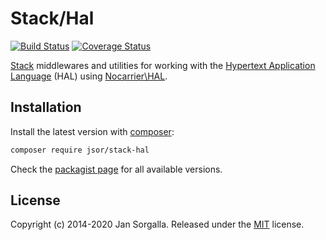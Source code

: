 Stack/Hal
=========

[![Build Status](https://travis-ci.org/jsor/stack-hal.svg?branch=master)](https://travis-ci.org/jsor/stack-hal)
[![Coverage Status](https://coveralls.io/repos/github/jsor/stack-hal/badge.svg?branch=master)](https://coveralls.io/github/jsor/stack-hal?branch=master)

[Stack](https://stackphp.com) middlewares and utilities for working with the
[Hypertext Application Language](https://tools.ietf.org/html/draft-kelly-json-hal-06)
(HAL) using [Nocarrier\HAL](https://github.com/blongden/hal).

Installation
------------

Install the latest version with [composer](https://getcomposer.org):

```bash
composer require jsor/stack-hal
```

Check the [packagist page](https://packagist.org/packages/jsor/stack-hal) for
all available versions.

License
-------

Copyright (c) 2014-2020 Jan Sorgalla.
Released under the [MIT](LICENSE) license.
